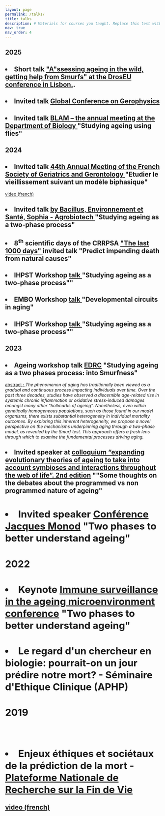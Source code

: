 ```yaml
---
layout: page
permalink: /talks/
title: talks
description: # Materials for courses you taught. Replace this text with your description.
nav: true
nav_order: 4
---
```

<div class="publications">
<h2 class="year">2025</h2>
<h2><li><b>Short talk <a href="https://droseu.net/">"A"ssessing ageing in the wild, getting help from Smurfs" at the DrosEU conference in Lisbon.</a></b>.</li></h2>
<h2><li><b>Invited talk <a href="https://medicine.nus.edu.sg/trp/healthy-longevity/events/global-conference-on-gerophysics/">Global Conference on Gerophysics</a></b></li></h2>
<h2><li><b>Invited talk  <a href="https://www.biology.lu.se/internal/research-and-education/postgraduate-studies/blam-annual-meeting-department-biology">BLAM – the annual meeting at the Department of Biology </a>"Studying ageing using flies"</b></li></h2>
<h2 class="year">2024</h2>
<h2><li><b>Invited talk  <a href="https://jasfgg.com/">44th Annual Meeting
of the French Society of Geriatrics and Gerontology </a>"Etudier le vieillissement suivant un modèle biphasique"</b></li></h2>
<a href = "https://player.vimeo.com/video/1036433004#t=1461">video (french)</a>

<h2><li><b>Invited talk  <a href="https://institut-sophia-agrobiotech.paca.hub.inrae.fr/equipes-isa/bes"> by Bacillus, Environnement et Santé, Sophia - Agrobiotech </a> "Studying ageing as a two-phase process"</b></li></h2>
<h2><li><b>8<sup>th</sup> scientific days of the CRRPSA  <a href="https://crrpsa.fr/post/65ca3f9565323951790000e1"> "The last 1000 days" </a> invited talk "Predict impending death from natural causes"</b></li></h2>
<h2><li><b>IHPST Workshop <a href="https://u-paris.fr/who-am-i/en/theoretical-lessons-from-the-biology-of-aging-workshop/"> talk </a> "Studying ageing as a two-phase process""</b></li></h2>
<h2><li><b>EMBO Workshop <a href="https://meetings.embo.org/event/24-aging"> talk </a> "Developmental circuits in aging"</b></li></h2>
<h2><li><b>IHPST Workshop <a href="https://u-paris.fr/who-am-i/en/theoretical-lessons-from-the-biology-of-aging-workshop/"> talk </a> "Studying ageing as a two-phase process""</b></li></h2>

<h2 class="year">2023</h2>
<h2><li><b>Ageing workshop talk <a href="https://edrclyon.sciencesconf.org/">EDRC</a> "Studying ageing as a two phases process: into Smurfness"</b></li></h2>
<u>abstract : </u> <i>The phenomenon of aging has traditionally been viewed as a gradual and continuous process impacting individuals over time. Over the past three decades, studies have observed a discernible age-related rise in systemic chronic inflammation or oxidative stress-induced damages amongst many other “hallmarks of ageing”. Nonetheless, even within genetically homogeneous populations, such as those found in our model organisms, there exists substantial heterogeneity in individual mortality outcomes. By exploring this inherent heterogeneity, we propose a novel perspective on the mechanisms underpinning aging through a two-phase model, as revealed by the Smurf test. This approach offers a fresh lens through which to examine the fundamental processes driving aging. </i>
<h2><li><b>Invited speaker at <a href="https://isyeb.mnhn.fr/fr/agenda/colloquium-expanding-evolutionary-theories-ageing-take-account-symbioses-and-interactions">colloquium “expanding evolutionary theories of ageing to take into account symbioses and interactions throughout the web of life”. 2nd edition</a> ""Some thoughts on the debates about the programmed vs non programmed nature of ageing" 
<h2><li><b>Invited speaker <a href="https://www.insb.cnrs.fr/fr/croissance-et-regeneration-durant-le-developpement-et-le-vieillissement">Conférence Jacques Monod</a> "Two phases to better understand ageing"</b></li></h2>
<h2 class="year">2022</h2>
<h2><li>Keynote <a href="https://www.immunology.org/events/immune-surveillance-in-the-ageing-microenvironment">Immune surveillance in the ageing microenvironment conference</a> "Two phases to better understand ageing"</li></h2>
<h2><li><b>Le regard d'un chercheur en biologie: pourrait-on un jour prédire notre mort? - Séminaire d'Ethique Clinique (APHP) </b></li></h2>
 
<h2 class="year">2019</h2>
<br>
<h2><li><b>Enjeux éthiques et sociétaux de la prédiction de la mort - <a href = "https://www.plateforme-recherche-findevie.fr/">Plateforme Nationale de Recherche sur la Fin de Vie </a> </b></li></h2>
<p><a href="https://www.youtube.com/watch?v=AA60A5vhMeU&ab_channel=PlateformeRecherchefindevie ">video (french) </a>


 